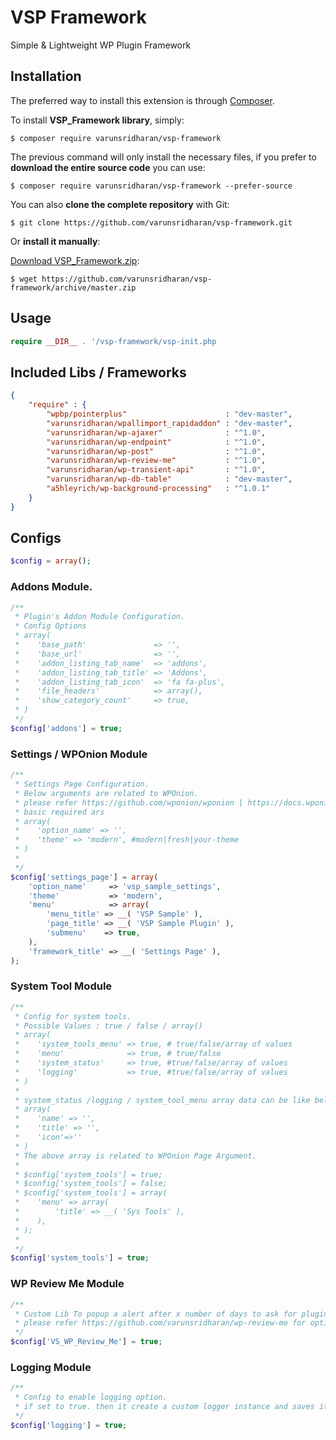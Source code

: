 # VSP Framework
Simple & Lightweight WP Plugin Framework

## Installation
The preferred way to install this extension is through [Composer](http://getcomposer.org/download/).

To install **VSP_Framework library**, simply:

    $ composer require varunsridharan/vsp-framework

The previous command will only install the necessary files, if you prefer to **download the entire source code** you can use:

    $ composer require varunsridharan/vsp-framework --prefer-source

You can also **clone the complete repository** with Git:

    $ git clone https://github.com/varunsridharan/vsp-framework.git

Or **install it manually**:

[Download VSP_Framework.zip](https://github.com/varunsridharan/vsp-framework/archive/master.zip):

    $ wget https://github.com/varunsridharan/vsp-framework/archive/master.zip

## Usage
```php
require __DIR__ . '/vsp-framework/vsp-init.php

```


## Included Libs / Frameworks
```json
{
    "require" : {
        "wpbp/pointerplus"                      : "dev-master",
        "varunsridharan/wpallimport_rapidaddon" : "dev-master",
        "varunsridharan/wp-ajaxer"              : "^1.0",
        "varunsridharan/wp-endpoint"            : "^1.0",
        "varunsridharan/wp-post"                : "^1.0",
        "varunsridharan/wp-review-me"           : "^1.0",
        "varunsridharan/wp-transient-api"       : "^1.0",
        "varunsridharan/wp-db-table"            : "dev-master",
        "a5hleyrich/wp-background-processing"   : "^1.0.1"
    }
}
```

## Configs
```php
$config = array();
```

### Addons Module.
```php
/**
 * Plugin's Addon Module Configuration.
 * Config Options
 * array(
 *    'base_path'               => '',
 *    'base_url'                => '',
 *    'addon_listing_tab_name'  => 'addons',
 *    'addon_listing_tab_title' => 'Addons',
 *    'addon_listing_tab_icon'  => 'fa fa-plus',
 *    'file_headers'            => array(),
 *    'show_category_count'     => true,
 * )
 */
$config['addons'] = true;
```
### Settings / WPOnion Module
```php
/**
 * Settings Page Configuration.
 * Below arguments are related to WPOnion.
 * please refer https://github.com/wponion/wponion | https://docs.wponion.com for options informations.
 * basic required ars
 * array(
 *    'option_name' => '',
 *    'theme' => 'modern', #modern|fresh|your-theme
 * )
 *
 */
$config['settings_page'] = array(
    'option_name'     => 'vsp_sample_settings',
    'theme'           => 'modern',
    'menu'            => array(
        'menu_title' => __( 'VSP Sample' ),
        'page_title' => __( 'VSP Sample Plugin' ),
        'submenu'    => true,
    ),
    'framework_title' => __( 'Settings Page' ),
);
```

### System Tool Module
```php
/**
 * Config for system tools.
 * Possible Values : true / false / array()
 * array(
 *    'system_tools_menu' => true, # true/false/array of values
 *    'menu'              => true, # true/false
 *    'system_status'     => true, #true/false/array of values
 *    'logging'           => true, #true/false/array of values
 * )
 *
 * system_status /logging / system_tool_menu array data can be like below
 * array(
 *    'name' => '',
 *    'title' => '',
 *    'icon'=>''
 * )
 * The above array is related to WPOnion Page Argument.
 *
 * $config['system_tools'] = true;
 * $config['system_tools'] = false;
 * $config['system_tools'] = array(
 *    'menu' => array(
 *        'title' => __( 'Sys Tools' ),
 *    ),
 * );
 *
 */
$config['system_tools'] = true;
```

### WP Review Me Module
```php
/**
 * Custom Lib To popup a alert after x number of days to ask for plugin review.
 * please refer https://github.com/varunsridharan/wp-review-me for options informations.
 */
$config['VS_WP_Review_Me'] = true;
```

### Logging Module
```php
/**
 * Config to enable logging option.
 * if set to true. then it create a custom logger instance and saves it.
 */
$config['logging'] = true;
```